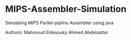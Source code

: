 MIPS-Assembler-Simulation
=========================

Simulating MIPS Parllel-pipline Assembler using java 

Authors:
Mahmoud Eldesouky 
Ahmed Abdelsattar
